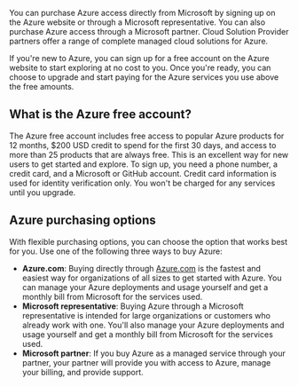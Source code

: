 You can purchase Azure access directly from Microsoft by signing up on the Azure website or through a Microsoft representative. You can also purchase Azure access through a Microsoft partner. Cloud Solution Provider partners offer a range of complete managed cloud solutions for Azure.

If you're new to Azure, you can sign up for a free account on the Azure website to start exploring at no cost to you. Once you're ready, you can choose to upgrade and start paying for the Azure services you use above the free amounts.

## What is the Azure free account?

The Azure free account includes free access to popular Azure products for 12 months, $200 USD credit to spend for the first 30 days, and access to more than 25 products that are always free. This is an excellent way for new users to get started and explore. To sign up, you need a phone number, a credit card, and a Microsoft or GitHub account. Credit card information is used for identity verification only. You won't be charged for any services until you upgrade.

## Azure purchasing options

With flexible purchasing options, you can choose the option that works best for you. Use one of the following three ways to buy Azure: 

- **Azure.com**:  Buying directly through [Azure.com](https://azure.com) is the fastest and easiest way for organizations of all sizes to get started with Azure. You can manage your Azure deployments and usage yourself and get a monthly bill from Microsoft for the services used.  
- **Microsoft representative**: Buying Azure through a Microsoft representative is intended for large organizations or customers who already work with one. You'll also manage your Azure deployments and usage yourself and get a monthly bill from Microsoft for the services used.  
- **Microsoft partner**: If you buy Azure as a managed service through your partner, your partner will provide you with access to Azure, manage your billing, and provide support.
